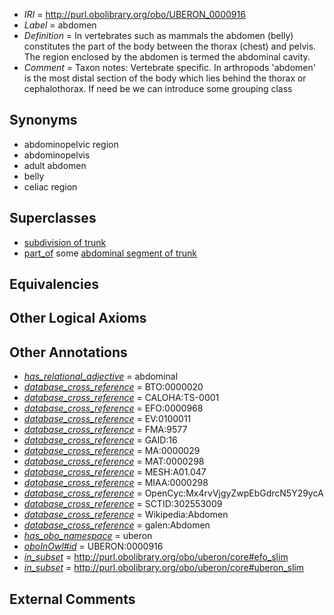  * *IRI* = http://purl.obolibrary.org/obo/UBERON_0000916
 * *Label* = abdomen
 * *Definition* = In vertebrates such as mammals the abdomen (belly) constitutes the part of the body between the thorax (chest) and pelvis. The region enclosed by the abdomen is termed the abdominal cavity.
 * *Comment* = Taxon notes: Vertebrate specific. In arthropods 'abdomen' is the most distal section of the body which lies behind the thorax or cephalothorax. If need be we can introduce some grouping class

## Synonyms

 * abdominopelvic region
 * abdominopelvis
 * adult abdomen
 * belly
 * celiac region

## Superclasses

 * [subdivision of trunk](../../UBERON/69/UBERON_0009569.md)
 * [part_of](../../BFO/50/BFO_0000050.md) some [abdominal segment of trunk](../../UBERON/17/UBERON_0002417.md)

## Equivalencies


## Other Logical Axioms


## Other Annotations

 * *[has_relational_adjective](../../UBPROP/07/UBPROP_0000007.md)* = abdominal
 * *[database_cross_reference](../../ef/oboInOwl#hasDbXref.md)* = BTO:0000020
 * *[database_cross_reference](../../ef/oboInOwl#hasDbXref.md)* = CALOHA:TS-0001
 * *[database_cross_reference](../../ef/oboInOwl#hasDbXref.md)* = EFO:0000968
 * *[database_cross_reference](../../ef/oboInOwl#hasDbXref.md)* = EV:0100011
 * *[database_cross_reference](../../ef/oboInOwl#hasDbXref.md)* = FMA:9577
 * *[database_cross_reference](../../ef/oboInOwl#hasDbXref.md)* = GAID:16
 * *[database_cross_reference](../../ef/oboInOwl#hasDbXref.md)* = MA:0000029
 * *[database_cross_reference](../../ef/oboInOwl#hasDbXref.md)* = MAT:0000298
 * *[database_cross_reference](../../ef/oboInOwl#hasDbXref.md)* = MESH:A01.047
 * *[database_cross_reference](../../ef/oboInOwl#hasDbXref.md)* = MIAA:0000298
 * *[database_cross_reference](../../ef/oboInOwl#hasDbXref.md)* = OpenCyc:Mx4rvVjgyZwpEbGdrcN5Y29ycA
 * *[database_cross_reference](../../ef/oboInOwl#hasDbXref.md)* = SCTID:302553009
 * *[database_cross_reference](../../ef/oboInOwl#hasDbXref.md)* = Wikipedia:Abdomen
 * *[database_cross_reference](../../ef/oboInOwl#hasDbXref.md)* = galen:Abdomen
 * *[has_obo_namespace](../../ce/oboInOwl#hasOBONamespace.md)* = uberon
 * *[oboInOwl#id](../../id/oboInOwl#id.md)* = UBERON:0000916
 * *[in_subset](../../et/oboInOwl#inSubset.md)* = http://purl.obolibrary.org/obo/uberon/core#efo_slim
 * *[in_subset](../../et/oboInOwl#inSubset.md)* = http://purl.obolibrary.org/obo/uberon/core#uberon_slim

## External Comments

